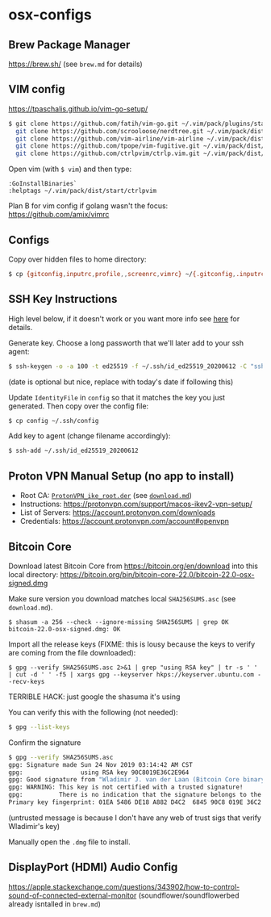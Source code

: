 # osx-configs

## Brew Package Manager
https://brew.sh/
(see `brew.md` for details)

## VIM config
https://tpaschalis.github.io/vim-go-setup/
```bash
$ git clone https://github.com/fatih/vim-go.git ~/.vim/pack/plugins/start/vim-go && \
  git clone https://github.com/scrooloose/nerdtree.git ~/.vim/pack/dist/start/nerdtree && \
  git clone https://github.com/vim-airline/vim-airline ~/.vim/pack/dist/start/vim-airline && \
  git clone https://github.com/tpope/vim-fugitive.git ~/.vim/pack/dist/start/vim-fugitive && \
  git clone https://github.com/ctrlpvim/ctrlp.vim.git ~/.vim/pack/dist/start/ctrlpvim
```
Open vim (with `$ vim`) and then type:
```
:GoInstallBinaries`
:helptags ~/.vim/pack/dist/start/ctrlpvim
```


Plan B for vim config if golang wasn't the focus:
https://github.com/amix/vimrc

## Configs

Copy over hidden files to home directory:
```bash
$ cp {gitconfig,inputrc,profile,,screenrc,vimrc} ~/{.gitconfig,.inputrc,.profile,.screenrc,.vimrc}
```

## SSH Key Instructions
High level below, if it doesn't work or you want more info see [here](https://medium.com/risan/upgrade-your-ssh-key-to-ed25519-c6e8d60d3c54) for details.

Generate key. Choose a long passworth that we'll later add to your ssh agent:
```bash
$ ssh-keygen -o -a 100 -t ed25519 -f ~/.ssh/id_ed25519_20200612 -C "ssh_key_ed25519_20200612@michaelflaxman.com"
```
(date is optional but nice, replace with today's date if following this)

Update `IdentityFile` in `config` so that it matches the key you just generated. Then copy over the config file:
```bash
$ cp config ~/.ssh/config
```

Add key to agent (change filename accordingly):
```bash
$ ssh-add ~/.ssh/id_ed25519_20200612
```

## Proton VPN Manual Setup (no app to install)
* Root CA: [`ProtonVPN_ike_root.der`](ProtonVPN_ike_root.der) (see [`download.md`](download.md))
* Instructions: https://protonvpn.com/support/macos-ikev2-vpn-setup/ 
* List of Servers: https://account.protonvpn.com/downloads 
* Credentials: https://account.protonvpn.com/account#openvpn 

## Bitcoin Core

Download latest Bitcoin Core from <https://bitcoin.org/en/download> into this local directory:
<https://bitcoin.org/bin/bitcoin-core-22.0/bitcoin-22.0-osx-signed.dmg>

Make sure version you download matches local `SHA256SUMS.asc` (see `download.md`).
```
$ shasum -a 256 --check --ignore-missing SHA256SUMS | grep OK
bitcoin-22.0-osx-signed.dmg: OK
```

Import all the release keys (FIXME: this is lousy because the keys to verify are coming from the file downloaded):
```
$ gpg --verify SHA256SUMS.asc 2>&1 | grep "using RSA key" | tr -s ' ' | cut -d ' ' -f5 | xargs gpg --keyserver hkps://keyserver.ubuntu.com --recv-keys
```
TERRIBLE HACK: just google the shasuma it's using

You can verify this with the following (not needed):
```bash
$ gpg --list-keys
```

Confirm the signature
```bash
$ gpg --verify SHA256SUMS.asc
gpg: Signature made Sun 24 Nov 2019 03:14:42 AM CST
gpg:                using RSA key 90C8019E36C2E964
gpg: Good signature from "Wladimir J. van der Laan (Bitcoin Core binary release signing key) <laanwj@gmail.com>" [unknown]
gpg: WARNING: This key is not certified with a trusted signature!
gpg:          There is no indication that the signature belongs to the owner.
Primary key fingerprint: 01EA 5486 DE18 A882 D4C2  6845 90C8 019E 36C2 E964
```
(untrusted message is because I don't have any web of trust sigs that verify Wladimir's key)

Manually open the `.dmg` file to install.

## DisplayPort (HDMI) Audio Config
https://apple.stackexchange.com/questions/343902/how-to-control-sound-of-connected-external-monitor
(soundflower/soundflowerbed already isntalled in `brew.md`)
